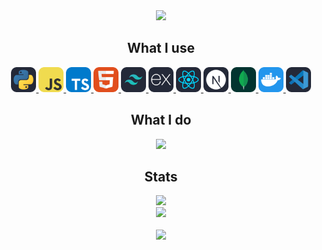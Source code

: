 <div align="center">
 <img src="https://github-widgetbox.vercel.app/api/profile?username=Keksiqc&data=followers,repositories,stars,commits" />
</div>

<h2 align="center">What I use</h2>

<div align="center">
 <a href="https://www.python.org/" target="_blank">
  <img src="https://raw.githubusercontent.com/tandpfun/skill-icons/9904dfdfef9bf5d8ae649a85fcb531b5892b0796/icons/Python-Dark.svg" height="40" alt="Python">
 </a>
 <a href="https://www.w3schools.com/js/" target="_blank">
  <img src="https://raw.githubusercontent.com/tandpfun/skill-icons/9904dfdfef9bf5d8ae649a85fcb531b5892b0796/icons/JavaScript.svg" height="40" alt="JavaScript">
 </a>
 <a href="https://www.typescriptlang.org/" target="_blank">
  <img src="https://raw.githubusercontent.com/tandpfun/skill-icons/9904dfdfef9bf5d8ae649a85fcb531b5892b0796/icons/TypeScript.svg" height="40" alt="TypeScript">
 </a>
 <a href="https://w3schools.com/html/" target="_blank">
  <img src="https://raw.githubusercontent.com/tandpfun/skill-icons/9904dfdfef9bf5d8ae649a85fcb531b5892b0796/icons/HTML.svg" height="40" alt="HTML">
 </a>
 <a href="https://tailwindcss.com/" target="_blank">
  <img src="https://raw.githubusercontent.com/tandpfun/skill-icons/9904dfdfef9bf5d8ae649a85fcb531b5892b0796/icons/TailwindCSS-Dark.svg" height="40" alt="TailwindCSS">
 </a>
 <a href="https://expressjs.com/" target="_blank">
  <img src="https://raw.githubusercontent.com/tandpfun/skill-icons/9904dfdfef9bf5d8ae649a85fcb531b5892b0796/icons/ExpressJS-Dark.svg" height="40" alt="Express">
 </a>
 <a href="https://reactjs.org/" target="_blank">
  <img src="https://raw.githubusercontent.com/tandpfun/skill-icons/9904dfdfef9bf5d8ae649a85fcb531b5892b0796/icons/React-Dark.svg" height="40" alt="React">
 </a>
 <a href="https://nextjs.org/" target="_blank">
  <img src="https://raw.githubusercontent.com/tandpfun/skill-icons/9904dfdfef9bf5d8ae649a85fcb531b5892b0796/icons/NextJS-Dark.svg" height="40" alt="Next.js">
 </a>
 <a href="https://www.mongodb.com/" target="_blank">
  <img src="https://raw.githubusercontent.com/tandpfun/skill-icons/9904dfdfef9bf5d8ae649a85fcb531b5892b0796/icons/MongoDB.svg" height="40" alt="MongoDB">
 </a>
 <a href="https://docker.com/" target="_blank">
  <img src="https://raw.githubusercontent.com/tandpfun/skill-icons/9904dfdfef9bf5d8ae649a85fcb531b5892b0796/icons/Docker.svg" height="40" alt="Docker">
 </a>
 <a href="https://code.visualstudio.com/" target="_blank">
  <img src="https://raw.githubusercontent.com/tandpfun/skill-icons/9904dfdfef9bf5d8ae649a85fcb531b5892b0796/icons/VSCode-Dark.svg" height="40" alt="VSCode">
 </a>
</div>

<h2 align="center">What I do</h2>
<div align="center">
 <a href="https://discord.com/users/527147599942385674" target="_blank">
  <img src="https://lanyard.cnrad.dev/api/527147599942385674">
 </a>
</div>

<h2 align="center">Stats</h2>

<div align="center">
 <img width="500" src="https://github-readme-stats.vercel.app/api?username=Keksiqc&theme=radical&hide_border=true&include_all_commits=false&count_private=false"> 
 <br />
 <img width="500" src="https://github-readme-stats.vercel.app/api/top-langs/?username=Keksiqc&theme=radical&hide_border=true&include_all_commits=false&count_private=false">
 <br />
 <br />
 <img src="https://raw.githubusercontent.com/catppuccin/catppuccin/main/assets/footers/gray0_ctp_on_line.svg?sanitize=true">
</div>

